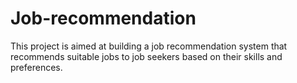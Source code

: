# Job-recommendation
This project is aimed at building a job recommendation system that recommends suitable jobs to job seekers based on their skills and preferences.
